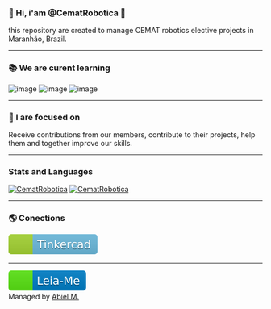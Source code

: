 ### 👋 Hi, i'am @CematRobotica 🤖
this repository are created to manage CEMAT robotics elective projects in Maranhão, Brazil.

-----

### 📚 We are curent learning
![image](https://img.shields.io/badge/Python-3776AB.svg?style=flat&logo=python&logoColor=yellow)
![image](https://img.shields.io/badge/C%2B%2B-00599Cs.svg?style=flat&logo=c%2B%2B&logoColor=white)
![image](https://img.shields.io/badge/C%23-239120.svg?style=flat&logo=c-sharp&logoColor=white)

-----

### 🏹 I are focused on
Receive contributions from our members, contribute to their projects, help them and together improve our skills.

-----

### Stats and Languages
[![CematRobotica](https://github-readme-stats.vercel.app/api?username=CematRobotica&theme=tokyonight)](https://github.com/CematRobotica/)
[![CematRobotica](https://github-readme-stats.vercel.app/api/top-langs/?username=CematRobotica&hide=html&layout=compact&theme=tokyonight)](https://github.com/CematRobotica/)

-----

### 🌎 Conections
[![image](https://github.com/CematRobotica/CematRobotica/blob/main/Tinkercad.svg)](https://www.tinkercad.com/users/0V9Q0fhb8qC-cematrobotica)

-----
[![image](https://github.com/CematRobotica/CematRobotica/blob/main/RMIP.svg)](https://github.com/CematRobotica/CematRobotica/blob/main/README.md)<br>
Managed by [Abiel M.](https://www.github.com/paodelonga)